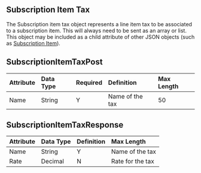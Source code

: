 ## Subscription Item Tax
The Subscription item tax object represents a line item tax to be associated to a subscription item. This will always need to be sent as an array or list. This object may be included as a child attribute of other JSON objects (such as [Subscription Item](SubscriptionItem.md)).

## SubscriptionItemTaxPost
| Attribute | Data Type | Required | Definition | Max Length |
| :----------- | :--------- | :--------- | :--------- | :--------- |
| Name | String | Y | Name of the tax | 50 |


## SubscriptionItemTaxResponse
| Attribute | Data Type | Definition | Max Length |
| :----------- | :--------- | :--------- | :--------- |
| Name | String | Y | Name of the tax | 50 |
| Rate | Decimal | N | Rate for the tax | 1, 8 |

